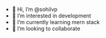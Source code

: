 - 👋 Hi, I’m @sohilvp
- 👀 I’m interested in development
- 🌱 I’m currently learning  mern stack
- 💞️ I’m looking to collaborate 
  

<!---
sohilvp/sohilvp is a ✨ special ✨ repository because its `README.md` (this file) appears on your GitHub profile.
You can click the Preview link to take a look at your changes.
--->
